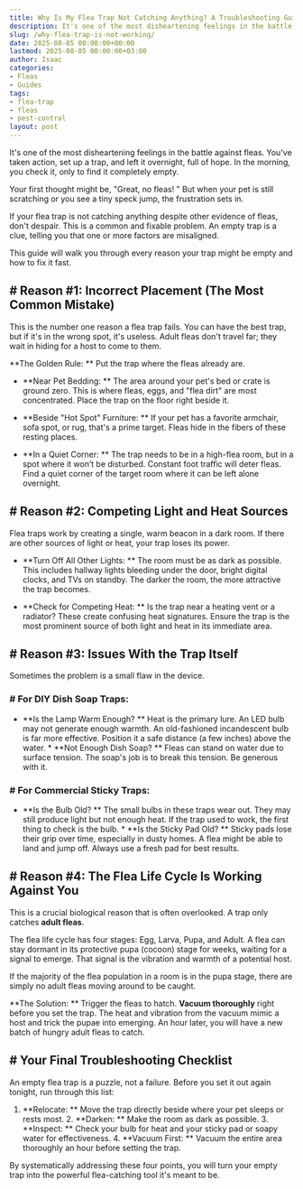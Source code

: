 ```yaml
---
title: Why Is My Flea Trap Not Catching Anything? A Troubleshooting Guide
description: It's one of the most disheartening feelings in the battle against fleas. You've taken action, set up a trap, and left it overnight, full of hope.
slug: /why-flea-trap-is-not-working/
date: 2025-08-05 00:00:00+00:00
lastmod: 2025-08-05 00:00:00+03:00
author: Isaac
categories:
- Fleas
- Guides
tags:
- flea-trap
- fleas
- pest-control
layout: post
---
```


It's one of the most disheartening feelings in the battle against fleas. You've taken action, set up a trap, and left it overnight, full of hope. In the morning, you check it, only to find it completely empty.

Your first thought might be, "Great, no fleas! " But when your pet is still scratching or you see a tiny speck jump, the frustration sets in.

If your flea trap is not catching anything despite other evidence of fleas, don't despair. This is a common and fixable problem. An empty trap is a clue, telling you that one or more factors are misaligned.

This guide will walk you through every reason your trap might be empty and how to fix it fast.

## # Reason #1: Incorrect Placement (The Most Common Mistake)

This is the number one reason a flea trap fails. You can have the best trap, but if it's in the wrong spot, it's useless. Adult fleas don't travel far; they wait in hiding for a host to come to them.

**The Golden Rule: ** Put the trap where the fleas already are.

* **Near Pet Bedding: ** The area around your pet's bed or crate is ground zero. This is where fleas, eggs, and "flea dirt" are most concentrated. Place the trap on the floor right beside it.

* **Beside "Hot Spot" Furniture: ** If your pet has a favorite armchair, sofa spot, or rug, that's a prime target. Fleas hide in the fibers of these resting places.

* **In a Quiet Corner: ** The trap needs to be in a high-flea room, but in a spot where it won’t be disturbed. Constant foot traffic will deter fleas. Find a quiet corner of the target room where it can be left alone overnight.

## # Reason #2: Competing Light and Heat Sources

Flea traps work by creating a single, warm beacon in a dark room. If there are other sources of light or heat, your trap loses its power.

* **Turn Off All Other Lights: ** The room must be as dark as possible. This includes hallway lights bleeding under the door, bright digital clocks, and TVs on standby. The darker the room, the more attractive the trap becomes.

* **Check for Competing Heat: ** Is the trap near a heating vent or a radiator? These create confusing heat signatures. Ensure the trap is the most prominent source of both light and heat in its immediate area.

## # Reason #3: Issues With the Trap Itself

Sometimes the problem is a small flaw in the device.

### # For DIY Dish Soap Traps:

* **Is the Lamp Warm Enough? ** Heat is the primary lure. An LED bulb may not generate enough warmth. An old-fashioned incandescent bulb is far more effective. Position it a safe distance (a few inches) above the water. * **Not Enough Dish Soap? ** Fleas can stand on water due to surface tension. The soap's job is to break this tension. Be generous with it.

### # For Commercial Sticky Traps:

* **Is the Bulb Old? ** The small bulbs in these traps wear out. They may still produce light but not enough heat. If the trap used to work, the first thing to check is the bulb. * **Is the Sticky Pad Old? ** Sticky pads lose their grip over time, especially in dusty homes. A flea might be able to land and jump off. Always use a fresh pad for best results.

## # Reason #4: The Flea Life Cycle Is Working Against You

This is a crucial biological reason that is often overlooked. A trap only catches **adult fleas**.

The flea life cycle has four stages: Egg, Larva, Pupa, and Adult. A flea can stay dormant in its protective pupa (cocoon) stage for weeks, waiting for a signal to emerge. That signal is the vibration and warmth of a potential host.

If the majority of the flea population in a room is in the pupa stage, there are simply no adult fleas moving around to be caught.

**The Solution: ** Trigger the fleas to hatch. **Vacuum thoroughly** right before you set the trap. The heat and vibration from the vacuum mimic a host and trick the pupae into emerging. An hour later, you will have a new batch of hungry adult fleas to catch.

## # Your Final Troubleshooting Checklist

An empty flea trap is a puzzle, not a failure. Before you set it out again tonight, run through this list:

1. **Relocate: ** Move the trap directly beside where your pet sleeps or rests most. 2. **Darken: ** Make the room as dark as possible. 3. **Inspect: ** Check your bulb for heat and your sticky pad or soapy water for effectiveness. 4. **Vacuum First: ** Vacuum the entire area thoroughly an hour before setting the trap.

By systematically addressing these four points, you will turn your empty trap into the powerful flea-catching tool it's meant to be.

